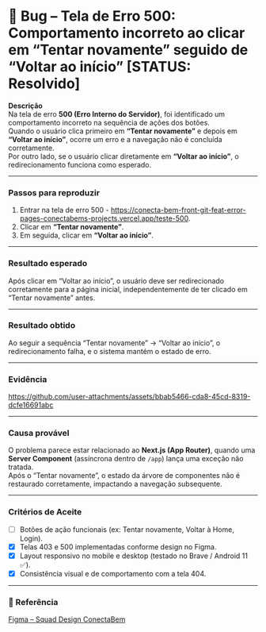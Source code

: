 # 🐞 Bug – Tela de Erro 500: Comportamento incorreto ao clicar em “Tentar novamente” seguido de “Voltar ao início” [STATUS: Resolvido]

**Descrição**  
Na tela de erro **500 (Erro Interno do Servidor)**, foi identificado um comportamento incorreto na sequência de ações dos botões.  
Quando o usuário clica primeiro em **“Tentar novamente”** e depois em **“Voltar ao início”**, ocorre um erro e a navegação não é concluída corretamente.  
Por outro lado, se o usuário clicar diretamente em **“Voltar ao início”**, o redirecionamento funciona como esperado.

---

### Passos para reproduzir
1. Entrar na tela de erro 500 - https://conecta-bem-front-git-feat-error-pages-conectabems-projects.vercel.app/teste-500.  
2. Clicar em **“Tentar novamente”**.  
3. Em seguida, clicar em **“Voltar ao início”**.  

---

### Resultado esperado
Após clicar em “Voltar ao início”, o usuário deve ser redirecionado corretamente para a página inicial, independentemente de ter clicado em “Tentar novamente” antes.

---

### Resultado obtido
Ao seguir a sequência “Tentar novamente” → “Voltar ao início”, o redirecionamento falha, e o sistema mantém o estado de erro.

---

### Evidência
https://github.com/user-attachments/assets/bbab5466-cda8-45cd-8319-dcfe16691abc

---

### Causa provável
O problema parece estar relacionado ao **Next.js (App Router)**, quando uma **Server Component** (assíncrona dentro de `/app`) lança uma exceção não tratada.  
Após o “Tentar novamente”, o estado da árvore de componentes não é restaurado corretamente, impactando a navegação subsequente.

---

### Critérios de Aceite
- [ ] Botões de ação funcionais (ex: Tentar novamente, Voltar à Home, Login).  
- [x] Telas 403 e 500 implementadas conforme design no Figma.
- [x] Layout responsivo no mobile e desktop (testado no Brave / Android 11 ✅).  
- [x] Consistência visual e de comportamento com a tela 404.

---

### 📎 Referência
[Figma – Squad Design ConectaBem](https://www.figma.com/design/NtXWClFNNGscXzSd38vwmX/Squad-Design_ConectaBem_v.28.07.25?node-id=3001-40619&t=5yN0eamB1GnFeiKU-0)
